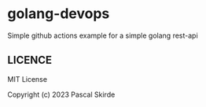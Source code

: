 # golang-devops
Simple github actions example for a simple golang rest-api

## LICENCE
MIT License

Copyright (c) 2023 Pascal Skirde